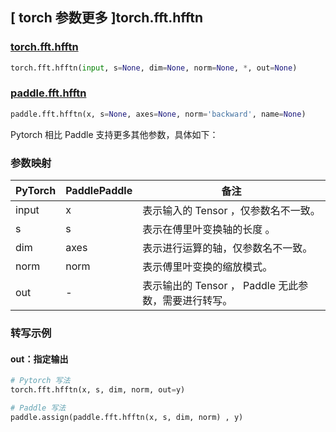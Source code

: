 ## [ torch 参数更多 ]torch.fft.hfftn

### [torch.fft.hfftn](https://pytorch.org/docs/1.13/generated/torch.fft.hfftn.html?highlight=torch+fft+hfftn#torch.fft.hfftn)

```python
torch.fft.hfftn(input, s=None, dim=None, norm=None, *, out=None)
```

### [paddle.fft.hfftn](https://www.paddlepaddle.org.cn/documentation/docs/zh/api/paddle/fft/hfftn_cn.html)

```python
paddle.fft.hfftn(x, s=None, axes=None, norm='backward', name=None)
```

Pytorch 相比 Paddle 支持更多其他参数，具体如下：

### 参数映射

| PyTorch                             | PaddlePaddle | 备注                                                                    |
| ----------------------------------- | ------------ | ----------------------------------------------------------------------- |
| input     | x           | 表示输入的 Tensor ，仅参数名不一致。                         |
| s     | s           | 表示在傅里叶变换轴的长度 。                         |
| dim       | axes        | 表示进行运算的轴，仅参数名不一致。                           |
| norm     | norm           | 表示傅里叶变换的缩放模式。                         |
| out           | -      | 表示输出的 Tensor ， Paddle 无此参数，需要进行转写。         |

###  转写示例
#### out：指定输出
```python
# Pytorch 写法
torch.fft.hfftn(x, s, dim, norm, out=y)

# Paddle 写法
paddle.assign(paddle.fft.hfftn(x, s, dim, norm) , y)
```
